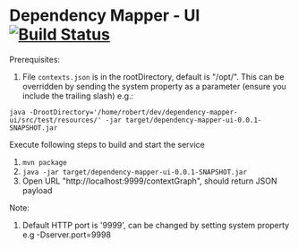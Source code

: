 # Dependency Mapper - UI [![Build Status](https://travis-ci.org/CJSCommonPlatform/dependency-mapper-ui.svg?branch=master)](https://github.com/CJSCommonPlatform/dependency-mapper-ui)

Prerequisites:

1. File `contexts.json` is in the rootDirectory, default is "/opt/". This can be overridden by sending the system property as a parameter (ensure you include the trailing slash) e.g.:

`java -DrootDirectory='/home/robert/dev/dependency-mapper-ui/src/test/resources/' -jar target/dependency-mapper-ui-0.0.1-SNAPSHOT.jar`

Execute following steps to build and start the service

1. `mvn package`
2. `java -jar target/dependency-mapper-ui-0.0.1-SNAPSHOT.jar` 
3. Open URL "http://localhost:9999/contextGraph", should return JSON payload

Note:

1. Default HTTP port is '9999', can be changed by setting system property e.g -Dserver.port=9998